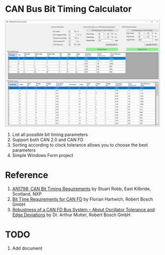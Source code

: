 # CAN Bus Bit Timing Calculator
![](images/ui.png)
1. List all possible bit timing parameters
1. Support both CAN 2.0 and CAN FD
1. Sorting according to clock tolerance allows you to choose the best parameters
1. Simple Windows Form project
# Reference
1. [AN1798: CAN Bit Timing Requirements](https://www.nxp.com/docs/en/application-note/AN1798.pdf) by Stuart Robb, East Kilbride, Scotland, NXP
1. [Bit Time Requirements for CAN FD](https://www.bosch-semiconductors.com/media/ip_modules/pdf_2/papers/icc14_2013_paper_hartwich_1.pdf) by Florian Hartwich, Robert Bosch GmbH
1. [Robustness of a CAN FD Bus System – About Oscillator Tolerance and Edge Deviations](https://www.bosch-semiconductors.com/media/ip_modules/pdf_2/papers/icc14_2013_paper_mutter_1.pdf) by Dr. Arthur Mutter, Robert Bosch GmbH
# TODO
1. Add document
